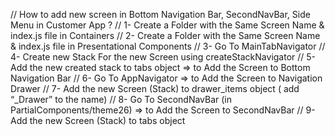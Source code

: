 // How to add new screen in Bottom Navigation Bar, SecondNavBar, Side Menu in Customer App ?
// 1-	Create a Folder with the Same Screen Name & index.js file in Containers 
// 2-	Create a Folder with the Same Screen Name & index.js file in Presentational Components 
// 3-	Go To MainTabNavigator 
// 4-	Create new Stack For the new Screen using createStackNavigator 
// 5-	Add the new created stack to tabs object => to Add the Screen to Bottom Navigation Bar
// 6-	Go To AppNavigator => to Add the Screen to Navigation Drawer
// 7-	Add the new Screen (Stack) to drawer_items object ( add “_Drawer” to the name)
// 8-	Go To SecondNavBar (in PartialComponents/theme26) => to Add the Screen to  SecondNavBar
// 9-	 Add the new Screen (Stack) to tabs object
